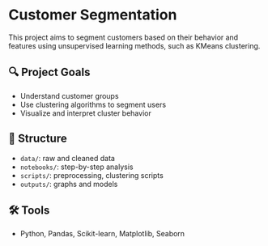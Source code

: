 # Customer Segmentation

This project aims to segment customers based on their behavior and features using unsupervised learning methods, such as KMeans clustering.

## 🔍 Project Goals
- Understand customer groups
- Use clustering algorithms to segment users
- Visualize and interpret cluster behavior

## 📁 Structure
- `data/`: raw and cleaned data
- `notebooks/`: step-by-step analysis
- `scripts/`: preprocessing, clustering scripts
- `outputs/`: graphs and models

## 🛠 Tools
- Python, Pandas, Scikit-learn, Matplotlib, Seaborn
